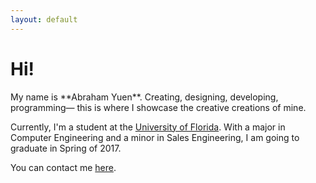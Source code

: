 ```yaml
---
layout: default
---
```


<div class="site-photos-spacer"></div>

<div class="lead pretty-links">
  <h1 class="embellish">Hi!</h1>
  My name is **Abraham Yuen**. Creating, designing, developing, programming— this is where I showcase the creative creations of mine.

  Currently, I'm a student at the [University of Florida](http://www.ufl.edu/). With a major in Computer Engineering and a minor in Sales Engineering, I am going to graduate in Spring of 2017.

  You can contact me [here](contact/).
</div>
